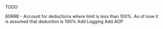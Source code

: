 
TODO

80RRB - Account for deductions where limit is less than 100%. As of now it is assumed that deduction is 100%
Add Logging
Add AOP
